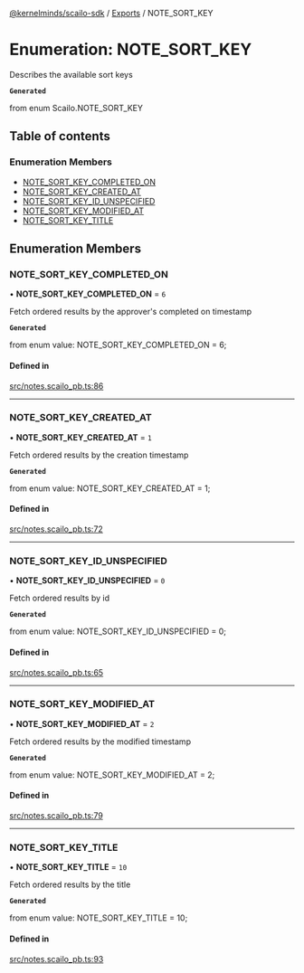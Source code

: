 [@kernelminds/scailo-sdk](../README.md) / [Exports](../modules.md) / NOTE\_SORT\_KEY

# Enumeration: NOTE\_SORT\_KEY

Describes the available sort keys

**`Generated`**

from enum Scailo.NOTE_SORT_KEY

## Table of contents

### Enumeration Members

- [NOTE\_SORT\_KEY\_COMPLETED\_ON](NOTE_SORT_KEY.md#note_sort_key_completed_on)
- [NOTE\_SORT\_KEY\_CREATED\_AT](NOTE_SORT_KEY.md#note_sort_key_created_at)
- [NOTE\_SORT\_KEY\_ID\_UNSPECIFIED](NOTE_SORT_KEY.md#note_sort_key_id_unspecified)
- [NOTE\_SORT\_KEY\_MODIFIED\_AT](NOTE_SORT_KEY.md#note_sort_key_modified_at)
- [NOTE\_SORT\_KEY\_TITLE](NOTE_SORT_KEY.md#note_sort_key_title)

## Enumeration Members

### NOTE\_SORT\_KEY\_COMPLETED\_ON

• **NOTE\_SORT\_KEY\_COMPLETED\_ON** = ``6``

Fetch ordered results by the approver's completed on timestamp

**`Generated`**

from enum value: NOTE_SORT_KEY_COMPLETED_ON = 6;

#### Defined in

[src/notes.scailo_pb.ts:86](https://github.com/scailo/ts-sdk/blob/c10a36b57201dfa5903d4b53efa1e62aa6208936/src/notes.scailo_pb.ts#L86)

___

### NOTE\_SORT\_KEY\_CREATED\_AT

• **NOTE\_SORT\_KEY\_CREATED\_AT** = ``1``

Fetch ordered results by the creation timestamp

**`Generated`**

from enum value: NOTE_SORT_KEY_CREATED_AT = 1;

#### Defined in

[src/notes.scailo_pb.ts:72](https://github.com/scailo/ts-sdk/blob/c10a36b57201dfa5903d4b53efa1e62aa6208936/src/notes.scailo_pb.ts#L72)

___

### NOTE\_SORT\_KEY\_ID\_UNSPECIFIED

• **NOTE\_SORT\_KEY\_ID\_UNSPECIFIED** = ``0``

Fetch ordered results by id

**`Generated`**

from enum value: NOTE_SORT_KEY_ID_UNSPECIFIED = 0;

#### Defined in

[src/notes.scailo_pb.ts:65](https://github.com/scailo/ts-sdk/blob/c10a36b57201dfa5903d4b53efa1e62aa6208936/src/notes.scailo_pb.ts#L65)

___

### NOTE\_SORT\_KEY\_MODIFIED\_AT

• **NOTE\_SORT\_KEY\_MODIFIED\_AT** = ``2``

Fetch ordered results by the modified timestamp

**`Generated`**

from enum value: NOTE_SORT_KEY_MODIFIED_AT = 2;

#### Defined in

[src/notes.scailo_pb.ts:79](https://github.com/scailo/ts-sdk/blob/c10a36b57201dfa5903d4b53efa1e62aa6208936/src/notes.scailo_pb.ts#L79)

___

### NOTE\_SORT\_KEY\_TITLE

• **NOTE\_SORT\_KEY\_TITLE** = ``10``

Fetch ordered results by the title

**`Generated`**

from enum value: NOTE_SORT_KEY_TITLE = 10;

#### Defined in

[src/notes.scailo_pb.ts:93](https://github.com/scailo/ts-sdk/blob/c10a36b57201dfa5903d4b53efa1e62aa6208936/src/notes.scailo_pb.ts#L93)
